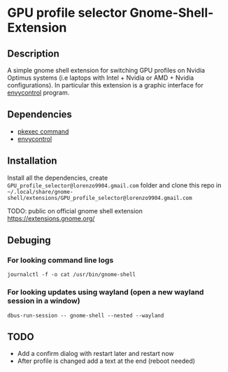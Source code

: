 # GPU profile selector Gnome-Shell-Extension
## Description
A simple gnome shell extension for switching GPU profiles on Nvidia Optimus systems (i.e laptops with Intel + Nvidia or AMD + Nvidia configurations).
In particular this extension is a graphic interface for [envycontrol](https://github.com/geminis3/envycontrol) program.

## Dependencies
- [pkexec command](https://command-not-found.com/pkexec)
- [envycontrol](https://github.com/geminis3/envycontrol)

## Installation
Install all the dependencies, create `GPU_profile_selector@lorenzo9904.gmail.com` folder and clone this repo in `~/.local/share/gnome-shell/extensions/GPU_profile_selector@lorenzo9904.gmail.com`

TODO: public on official gnome shell extension https://extensions.gnome.org/


## Debuging

### For looking command line logs
```journalctl -f -o cat /usr/bin/gnome-shell```

### For looking updates using wayland (open a new wayland session in a window)
```dbus-run-session -- gnome-shell --nested --wayland```

## TODO
- Add a confirm dialog with restart later and restart now
- After profile is changed add a text at the end (reboot needed)
